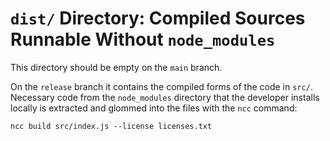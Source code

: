 # `dist/` Directory: Compiled Sources Runnable Without `node_modules`

This directory should be empty on the `main` branch.

On the `release` branch it contains the compiled forms of the code in `src/`.
Necessary code from the `node_modules` directory that the developer installs
locally is extracted and glommed into the files with the `ncc` command:

    ncc build src/index.js --license licenses.txt
